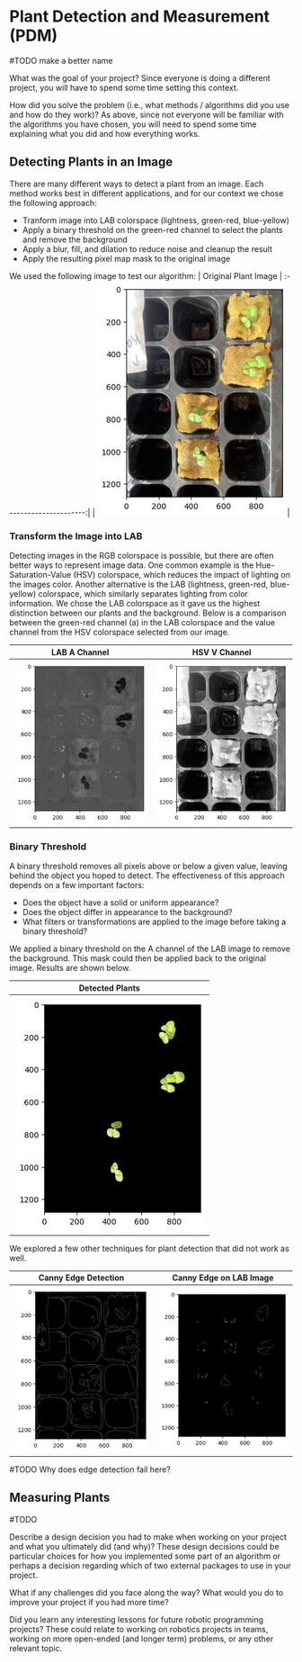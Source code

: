 # Plant Detection and Measurement (PDM)
#TODO make a better name

What was the goal of your project? Since everyone is doing a different project, you will have to spend some time setting this context.

How did you solve the problem (i.e., what methods / algorithms did you use and how do they work)? As above, since not everyone will be familiar with the algorithms you have chosen, you will need to spend some time explaining what you did and how everything works.

## Detecting Plants in an Image

There are many different ways to detect a plant from an image. Each method works best in different applications, and for our context we chose the following approach:

- Tranform image into LAB colorspace (lightness, green-red, blue-yellow)
- Apply a binary threshold on the green-red channel to select the plants and remove the background
- Apply a blur, fill, and dilation to reduce noise and cleanup the result
- Apply the resulting pixel map mask to the original image

We used the following image to test our algorithm:
| Original Plant Image |
:----------------------:|
|![Original Plant Image](report_imgs/top_down.png)|

### Transform the Image into LAB
Detecting images in the RGB colorspace is possible, but there are often better ways to represent image data. One common example is the Hue-Saturation-Value (HSV) colorspace, which reduces the impact of lighting on the images color. Another alternative is the LAB (lightness, green-red, blue-yellow) colorspace, which similarly separates lighting from color information. We chose the LAB colorspace as it gave us the highest distinction between our plants and the background. Below is a comparison between the green-red channel (a) in the LAB colorspace and the value channel from the HSV colorspace selected from our image.

LAB A Channel             |  HSV V Channel
:-------------------------:|:-------------------------:
![](report_imgs/a_channel.png)  |  ![](report_imgs/hsv_v_channel.png)


### Binary Threshold
A binary threshold removes all pixels above or below a given value, leaving behind the object you hoped to detect. The effectiveness of this approach depends on a few important factors:
- Does the object have a solid or uniform appearance?
- Does the object differ in appearance to the background?
- What filters or transformations are applied to the image before taking a binary threshold?  

We applied a binary threshold on the A channel of the LAB image to remove the background. This mask could then be applied back to the original image. Results are shown below.  

| Detected Plants |
:----------------------:|
|![Detected Plants](report_imgs/detected_plants.png)|


We explored a few other techniques for plant detection that did not work as well.

| Canny Edge Detection | Canny Edge on LAB Image |
:----------------------:|:----------------------:|
|![Failed Edge Detection](report_imgs/canny_edge.png)|![Failed Edge Dection on LAB Image](report_imgs/canny_edge_lab.png)

#TODO Why does edge detection fail here?

## Measuring Plants

#TODO

Describe a design decision you had to make when working on your project and what you ultimately did (and why)? These design decisions could be particular choices for how you implemented some part of an algorithm or perhaps a decision regarding which of two external packages to use in your project.

What if any challenges did you face along the way?
What would you do to improve your project if you had more time?

Did you learn any interesting lessons for future robotic programming projects? These could relate to working on robotics projects in teams, working on more open-ended (and longer term) problems, or any other relevant topic.